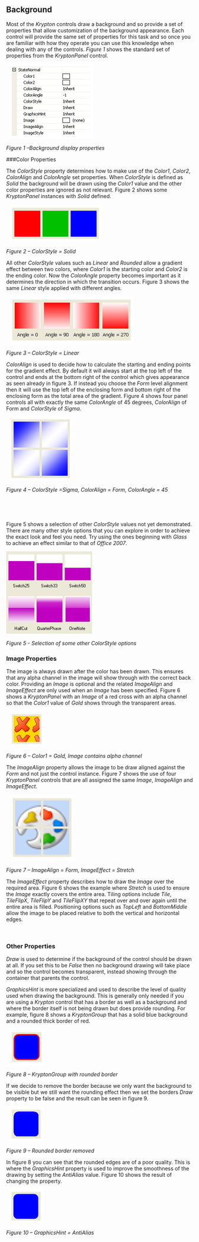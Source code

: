 ## Background

Most of the *Krypton* controls draw a background and so provide a set of
properties that allow customization of the background appearance. Each control
will provide the same set of properties for this task and so once you are
familiar with how they operate you can use this knowledge when dealing with any
of the controls. *Figure 1* shows the standard set of properties from the
*KryptonPanel* control.

 
![Figure 1 –Background display properties](images/Background.png)

*Figure 1 –Background display properties*

###Color Properties

The *ColorStyle* property determines how to make use of the *Color1*, *Color2*,
*ColorAlign* and *ColorAngle* set properties. When *ColorStyle* is defined as
*Solid* the background will be drawn using the *Color1* value and the other
color properties are ignored as not relevant. Figure 2 shows some *KryptonPanel*
instances with *Solid* defined.

 
![*Figure 2 – ColorStyle = Solid*](images/BackgroundColor1.png)

*Figure 2 – ColorStyle = Solid*

All other *ColorStyle* values such as *Linear* and *Rounded* allow a gradient
effect between two colors, where *Color1* is the starting color and *Color2* is
the ending color. Now the *ColorAngle* property becomes important as it
determines the direction in which the transition occurs. Figure 3 shows the same
*Linear* style applied with different angles.

 
![*Figure 3 – ColorStyle = Linear*](images/BackgroundColorAngle.png)

*Figure 3 – ColorStyle = Linear*

*ColorAlign* is used to decide how to calculate the starting and ending points
for the gradient effect. By default it will always start at the top left of the
control and ends at the bottom right of the control which gives appearance as
seen already in figure 3. If instead you choose the *Form* level alignment then
it will use the top left of the enclosing form and bottom right of the enclosing
form as the total area of the gradient. Figure 4 shows four panel controls all
with exactly the same *ColorAngle* of 45 degrees, *ColorAlign* of Form and
*ColorStyle* of *Sigma*.

 
![*Figure 4 – ColorStyle =Sigma, ColorAlign = Form, ColorAngle = 45*](images/BackgroundColorAlign.png)

*Figure 4 – ColorStyle =Sigma, ColorAlign = Form, ColorAngle = 45*

 

 

Figure 5 shows a selection of other *ColorStyle* values not yet demonstrated.
There are many other style options that you can explore in order to achieve
the exact look and feel you need. Try using the ones beginning with *Glass* to
achieve an effect similar to that of *Office 2007*.  

![*Figure 5 - Selection of some other ColorStyle options*](images/ColorStyle2.png)

*Figure 5 - Selection of some other ColorStyle options*

### Image Properties

The image is always drawn after the color has been drawn. This ensures that any
alpha channel in the image will show through with the correct back color.
Providing an *Image* is optional and the related *ImageAlign* and *ImageEffect*
are only used when an *Image* has been specified. Figure 6 shows a
*KryptonPanel* with an *Image* of a red cross with an alpha channel so that the
*Color1* value of *Gold* shows through the transparent areas.

 
![*Figure 6 – Color1 = Gold, Image contains alpha channel*](images/BackgroundImage.png)

*Figure 6 – Color1 = Gold, Image contains alpha channel*

The *ImageAlign* property allows the image to be draw aligned against the *Form*
and not just the control instance. Figure 7 shows the use of four *KryptonPanel*
controls that are all assigned the same *Image*, *ImageAlign* and *ImageEffect*.

 
![*Figure 7 – ImageAlign = Form, ImageEffect = Stretch*](images/BackgroundImageAlign.png)

*Figure 7 – ImageAlign = Form, ImageEffect = Stretch*

The *ImageEffect* property describes how to draw the *Image* over the required
area. Figure 6 shows the example where *Stretch* is used to ensure the *Image*
exactly covers the entire area. Tiling options include *Tile*, *TileFlipX*,
*TileFlipY* and *TileFlipXY* that repeat over and over again until the entire
area is filled. Positioning options such as *TopLeft* and *BottomMiddle* allow
the image to be placed relative to both the vertical and horizontal edges.

 

### Other Properties

*Draw* is used to determine if the background of the control should be drawn at
all. If you set this to be *False* then no background drawing will take place
and so the control becomes transparent, instead showing through the container
that parents the control.

*GraphicsHint* is more specialized and used to describe the level of quality
used when drawing the background. This is generally only needed if you are using
a *Krypton* control that has a border as well as a background and where the
border itself is not being drawn but does provide rounding. For example,
figure 8 shows a *KryptonGroup* that has a solid blue background and a rounded
thick border of red.

 
![*Figure 8 – KryptonGroup with rounded border*](images/BackgroundHint1.png)

*Figure 8 – KryptonGroup with rounded border*

If we decide to remove the border because we only want the background to be
visible but we still want the rounding effect then we set the borders *Draw*
property to be false and the result can be seen in figure 9.

 
![*Figure 9 – Rounded border removed*](images/BackgroundHint2.png)

*Figure 9 – Rounded border removed*

In figure 8 you can see that the rounded edges are of a poor quality. This is
where the *GraphicsHint* property is used to improve the smoothness of the
drawing by setting the *AntiAlias* value. Figure 10 shows the result of changing
the property.

 
![*Figure 10 – GraphicsHint = AntiAlias*](images/BackgroundHint3.png)

*Figure 10 – GraphicsHint = AntiAlias*
